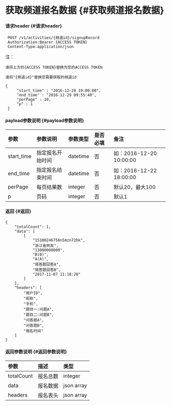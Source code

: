 # 获取频道报名数据 {#获取频道报名数据}

#### 请求header {#请求header}

```
 POST /v1/activities/{频道id}/signupRecord
 Authorization:Bearer {ACCESS TOKEN}
 Content-Type:application/json
```

注：

`请将上方的{ACCESS TOKEN}替换为您的ACCESS TOKEN`

`请将"{频道id}"替换您需要获取的频道id`

```
{
     "start_time" : "2016-12-28 19:00:00",
     "end_time" : "2016-12-29 09:55:48",
     "perPage" : 10,
     "p" : 1
 }
```

#### payload参数说明 {#payload参数说明}

| 参数 | 参数说明 | 参数类型 | 是否必填 | 备注 |
| :--- | :--- | :--- | :--- | :--- |
| start\_time | 指定报名开始时间 | datetime | 否 | 如：2016-12-20 10:00:00 |
| end\_time | 指定报名结束时间 | datetime | 否 | 如：2016-12-22 18:00:00 |
| perPage | 每页结果数 | integer | 否 | 默认20，最大100 |
| p | 页码 | integer | 否 | 默认1 |

#### 返回 {#返回}

```
{
    "totalCount": 1,
    "data": [
        [
            "15100246756n5mzn72hk",
            "浙江省网友",
            "13000000000",
            "B(B)",
            "A(A)",
            "简答题回答A",
            "简答题回答B",
            "2017-11-07 11:18:20"
        ]
    ],
    "headers": [
        "用户ID",
        "昵称",
        "手机",
        "题目一:问题A",
        "题目二:问题B",
        "问答题A",
        "问答题B",
        "报名时间"
    ]
}
```

#### 返回参数说明 {#返回参数说明}

| 参数 | 描述 | 类型 |
| :--- | :--- | :--- |
| totalCount | 报名总数 | integer |
| data | 报名数据 | json array |
| headers | 报名表头 | json array |



